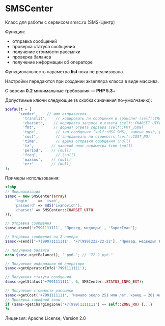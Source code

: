 SMSCenter
=========

Класс для работы с сервисом smsc.ru (SMS-Центр)

Функции:
* отправка сообщений
* проверка статуса сообщений
* получение стоимости рассылки
* проверка баланса
* получение информации об операторе

Функциональность параметра **list** пока не реализована.

Настройки передаются при создании экзепляра класса в виде массива.

С версии **0.2** минимальные требования — **PHP 5.3**+

Допустимые ключи следующие (в скобках значения по-умолчанию):
```php
$default = [
      'sender',    // имя отправителя
        'translit',    // кодировать ли сообщения в транслит (self::TRANSLIT_NONE)
        'charset',    // кодировка запроса и ответа (self::CHARSET_UTF8)
        'fmt',        // формат ответа сервера (self::FMT_JSON)
        'type',        // тип сообщения (self::MSG_SMS), замена push, ping, hlr и прочих
        'cost',        // запрашивать ли стоимость (self::COST_NO)
        'time',        // время отправки сообщения (null)
        'tz',        // часовой пояс параметра time (null)
        'period',    // (null)
        'freq',        // (null)
        'maxsms',    // (null)
        'err'        // (null)
];
```

Примеры использования:
```php
<?php
// Инициализация
$smsc = new SMSCenter(array(
	'login'	   => 'ivan',
	'password' => md5('ivanovich'),
	'charset' => SMSCenter::CHARSET_UTF8
));

// Отправка сообщения
$smsc->send('+7991111111', 'Превед, медведы!', 'SuperIvan');

// Отправка сообщения на 2 номера
$smsc->send(['+7(999)1111111', '+7(999)222-22-22'], 'Превед, медведы! Одно сообщение на 2 номера.', 'SuperIvan');

// Получение баланса
echo $smsc->getBalance(), ' руб.'; // "72.2 руб."

// Получение информации об операторе
$smsc->getOperatorInfo('7991111111');

// Получения статуса сообщения
$smsc->getStatus('+7991111111', 6, SMSCenter::STATUS_INFO_EXT);

// Получение стоимости рассылки
$smsc->getCost('+7991111111', 'Начало около 251 млн лет, конец — 201 млн лет назад, длительность около 50 млн лет.');
// Проверка тарифной зоны
if ($sms->getChargingZone('+7(999)1111111') == self::ZONE_RU) {...}
?>
```
Лицензия: Apache License, Version 2.0